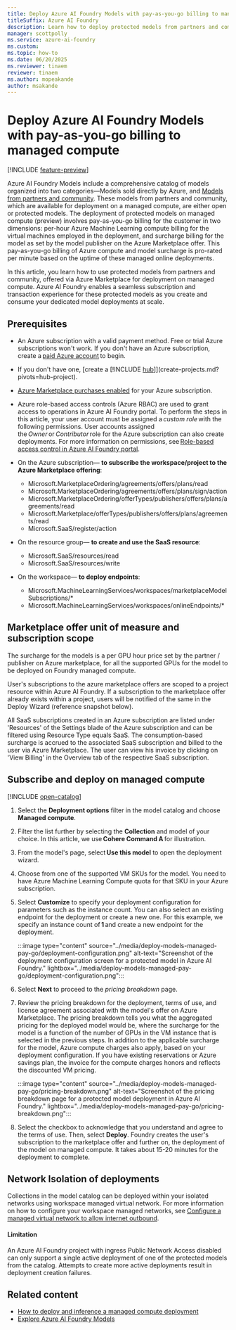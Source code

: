 ```yaml
---
title: Deploy Azure AI Foundry Models with pay-as-you-go billing to managed compute
titleSuffix: Azure AI Foundry
description: Learn how to deploy protected models from partners and community on Azure AI Foundry managed compute and understand how pay-as-you-go surcharge billing works.
manager: scottpolly
ms.service: azure-ai-foundry
ms.custom:
ms.topic: how-to
ms.date: 06/20/2025
ms.reviewer: tinaem
reviewer: tinaem
ms.author: mopeakande
author: msakande
---
```


# Deploy Azure AI Foundry Models with pay-as-you-go billing to managed compute

[!INCLUDE [feature-preview](../includes/feature-preview.md)]

Azure AI Foundry Models include a comprehensive catalog of models organized into two categories—Models sold directly by Azure, and [Models from partners and community](../concepts/foundry-models-overview.md#models-from-partners-and-community). These models from partners and community, which are available for deployment on a managed compute, are either open or protected models. The deployment of protected models on managed compute (preview) involves pay-as-you-go billing for the customer in two dimensions: per-hour Azure Machine Learning compute billing for the virtual machines employed in the deployment, and surcharge billing for the model as set by the model publisher on the Azure Marketplace offer. This pay-as-you-go billing of Azure compute and model surcharge is pro-rated per minute based on the uptime of these managed online deployments.

In this article, you learn how to use protected models from partners and community, offered via Azure Marketplace for deployment on managed compute. Azure AI Foundry enables a seamless subscription and transaction experience for these protected models as you create and consume your dedicated model deployments at scale.

## Prerequisites

- An Azure subscription with a valid payment method. Free or trial Azure subscriptions won't work. If you don't have an Azure subscription, create a [paid Azure account](https://azure.microsoft.com/pricing/purchase-options/pay-as-you-go) to begin.

- If you don't have one, [create a [!INCLUDE [hub](../includes/hub-project-name.md)]](create-projects.md?pivots=hub-project).

- [Azure Marketplace purchases enabled](/azure/cost-management-billing/manage/enable-marketplace-purchases) for your Azure subscription.

- Azure role-based access controls (Azure RBAC) are used to grant access to operations in Azure AI Foundry portal. To perform the steps in this article, your user account must be assigned a *custom role* with the following permissions. User accounts assigned the *Owner* or *Contributor* role for the Azure subscription can also create deployments. For more information on permissions, see [Role-based access control in Azure AI Foundry portal](/azure/ai-foundry/concepts/rbac-azure-ai-foundry).


- On the Azure subscription— **to subscribe the workspace/project to the Azure Marketplace offering**:

  - Microsoft.MarketplaceOrdering/agreements/offers/plans/read
  - Microsoft.MarketplaceOrdering/agreements/offers/plans/sign/action
  - Microsoft.MarketplaceOrdering/offerTypes/publishers/offers/plans/agreements/read
  - Microsoft.Marketplace/offerTypes/publishers/offers/plans/agreements/read
  - Microsoft.SaaS/register/action

- On the resource group— **to create and use the SaaS resource**:

  - Microsoft.SaaS/resources/read
  - Microsoft.SaaS/resources/write

- On the workspace— **to deploy endpoints**:

  - Microsoft.MachineLearningServices/workspaces/marketplaceModelSubscriptions/*
  - Microsoft.MachineLearningServices/workspaces/onlineEndpoints/*

## Marketplace offer unit of measure and subscription scope

The surcharge for the models is a per GPU hour price set by the partner / publisher on Azure marketplace, for all the supported GPUs for the model to be deployed on Foundry managed compute.  

User's subscriptions to the azure marketplace offers are scoped to a project resource within Azure AI Foundry. If a subscription to the marketplace offer already exists within a project, users will be notified of the same in the Deploy Wizard (reference snapshot below). 

<insert image from doc>

All SaaS subscriptions created in an Azure subscription are listed under 'Resources' of the Settings blade of the Azure subscription and can be filtered using Resource Type equals SaaS. The consumption-based surcharge is accrued to the associated SaaS subscription and billed to the user via Azure Marketplace. The user can view his invoice by clicking on 'View Billing' in the Overview tab of the respective SaaS subscription.

## Subscribe and deploy on managed compute

[!INCLUDE [open-catalog](../includes/open-catalog.md)]

1. Select the **Deployment options** filter in the model catalog and choose **Managed compute**.

2. Filter the list further by selecting the **Collection** and model of your choice. In this article, we use **Cohere Command A** for illustration.

3. From the model's page, select **Use this model** to open the deployment wizard.

4. Choose from one of the supported VM SKUs for the model. You need to have Azure Machine Learning Compute quota for that SKU in your Azure subscription.

5. Select **Customize** to specify your deployment configuration for parameters such as the instance count. You can also select an existing endpoint for the deployment or create a new one. For this example, we specify an instance count of **1** and create a new endpoint for the deployment.

    :::image type="content" source="../media/deploy-models-managed-pay-go/deployment-configuration.png" alt-text="Screenshot of the deployment configuration screen for a protected model in Azure AI Foundry." lightbox="../media/deploy-models-managed-pay-go/deployment-configuration.png":::

6. Select **Next** to proceed to the *pricing breakdown* page.

7. Review the pricing breakdown for the deployment, terms of use, and license agreement associated with the model's offer on Azure Marketplace. The pricing breakdown tells you what the aggregated pricing for the deployed model would be, where the surcharge for the model is a function of the number of GPUs in the VM instance that is selected in the previous steps. In addition to the applicable surcharge for the model, Azure compute charges also apply, based on your deployment configuration. If you have existing reservations or Azure savings plan, the invoice for the compute charges honors and reflects the discounted VM pricing.

    :::image type="content" source="../media/deploy-models-managed-pay-go/pricing-breakdown.png" alt-text="Screenshot of the pricing breakdown page for a protected model deployment in Azure AI Foundry." lightbox="../media/deploy-models-managed-pay-go/pricing-breakdown.png":::

8. Select the checkbox to acknowledge that you understand and agree to the terms of use. Then, select **Deploy**. Foundry creates the user's subscription to the marketplace offer and further on, the deployment of the model on managed compute. It takes about 15-20 minutes for the deployment to complete.

## Network Isolation of deployments

Collections in the model catalog can be deployed within your isolated networks using workspace managed virtual network. For more information on how to configure your workspace managed networks, see [Configure a managed virtual network to allow internet outbound](../../machine-learning/how-to-managed-network.md#configure-a-managed-virtual-network-to-allow-internet-outbound).

#### Limitation

An Azure AI Foundry project with ingress Public Network Access disabled can only support a single active deployment of one of the protected models from the catalog. Attempts to create more active deployments result in deployment creation failures.

## Related content

* [How to deploy and inference a managed compute deployment](deploy-models-managed.md)
* [Explore Azure AI Foundry Models](../concepts/foundry-models-overview.md)

